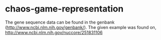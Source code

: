 # chaos-game-representation

The gene sequence data can be found in the genbank (http://www.ncbi.nlm.nih.gov/genbank/).
The given example was found on, http://www.ncbi.nlm.nih.gov/nuccore/251831106
